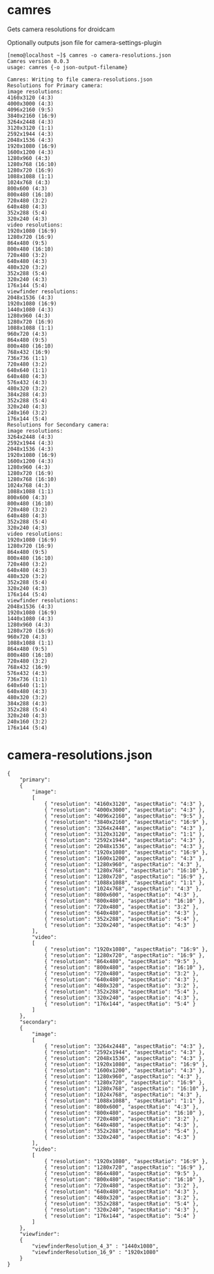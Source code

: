 camres
======

Gets camera resolutions for droidcam

Optionally outputs json file for camera-settings-plugin

    [nemo@localhost ~]$ camres -o camera-resolutions.json
    Camres version 0.0.3
    usage: camres {-o json-output-filename}

    Camres: Writing to file camera-resolutions.json
    Resolutions for Primary camera:
    image resolutions:
    4160x3120 (4:3)
    4000x3000 (4:3)
    4096x2160 (9:5)
    3840x2160 (16:9)
    3264x2448 (4:3)
    3120x3120 (1:1)
    2592x1944 (4:3)
    2048x1536 (4:3)
    1920x1080 (16:9)
    1600x1200 (4:3)
    1280x960 (4:3)
    1280x768 (16:10)
    1280x720 (16:9)
    1088x1088 (1:1)
    1024x768 (4:3)
    800x600 (4:3)
    800x480 (16:10)
    720x480 (3:2)
    640x480 (4:3)
    352x288 (5:4)
    320x240 (4:3)
    video resolutions:
    1920x1080 (16:9)
    1280x720 (16:9)
    864x480 (9:5)
    800x480 (16:10)
    720x480 (3:2)
    640x480 (4:3)
    480x320 (3:2)
    352x288 (5:4)
    320x240 (4:3)
    176x144 (5:4)
    viewfinder resolutions:
    2048x1536 (4:3)
    1920x1080 (16:9)
    1440x1080 (4:3)
    1280x960 (4:3)
    1280x720 (16:9)
    1088x1088 (1:1)
    960x720 (4:3)
    864x480 (9:5)
    800x480 (16:10)
    768x432 (16:9)
    736x736 (1:1)
    720x480 (3:2)
    640x640 (1:1)
    640x480 (4:3)
    576x432 (4:3)
    480x320 (3:2)
    384x288 (4:3)
    352x288 (5:4)
    320x240 (4:3)
    240x160 (3:2)
    176x144 (5:4)
    Resolutions for Secondary camera:
    image resolutions:
    3264x2448 (4:3)
    2592x1944 (4:3)
    2048x1536 (4:3)
    1920x1080 (16:9)
    1600x1200 (4:3)
    1280x960 (4:3)
    1280x720 (16:9)
    1280x768 (16:10)
    1024x768 (4:3)
    1088x1088 (1:1)
    800x600 (4:3)
    800x480 (16:10)
    720x480 (3:2)
    640x480 (4:3)
    352x288 (5:4)
    320x240 (4:3)
    video resolutions:
    1920x1080 (16:9)
    1280x720 (16:9)
    864x480 (9:5)
    800x480 (16:10)
    720x480 (3:2)
    640x480 (4:3)
    480x320 (3:2)
    352x288 (5:4)
    320x240 (4:3)
    176x144 (5:4)
    viewfinder resolutions:
    2048x1536 (4:3)
    1920x1080 (16:9)
    1440x1080 (4:3)
    1280x960 (4:3)
    1280x720 (16:9)
    960x720 (4:3)
    1088x1088 (1:1)
    864x480 (9:5)
    800x480 (16:10)
    720x480 (3:2)
    768x432 (16:9)
    576x432 (4:3)
    736x736 (1:1)
    640x640 (1:1)
    640x480 (4:3)
    480x320 (3:2)
    384x288 (4:3)
    352x288 (5:4)
    320x240 (4:3)
    240x160 (3:2)
    176x144 (5:4)


camera-resolutions.json
=======================

    {
        "primary":
        {
            "image":
            [
                { "resolution": "4160x3120", "aspectRatio": "4:3" },
                { "resolution": "4000x3000", "aspectRatio": "4:3" },
                { "resolution": "4096x2160", "aspectRatio": "9:5" },
                { "resolution": "3840x2160", "aspectRatio": "16:9" },
                { "resolution": "3264x2448", "aspectRatio": "4:3" },
                { "resolution": "3120x3120", "aspectRatio": "1:1" },
                { "resolution": "2592x1944", "aspectRatio": "4:3" },
                { "resolution": "2048x1536", "aspectRatio": "4:3" },
                { "resolution": "1920x1080", "aspectRatio": "16:9" },
                { "resolution": "1600x1200", "aspectRatio": "4:3" },
                { "resolution": "1280x960", "aspectRatio": "4:3" },
                { "resolution": "1280x768", "aspectRatio": "16:10" },
                { "resolution": "1280x720", "aspectRatio": "16:9" },
                { "resolution": "1088x1088", "aspectRatio": "1:1" },
                { "resolution": "1024x768", "aspectRatio": "4:3" },
                { "resolution": "800x600", "aspectRatio": "4:3" },
                { "resolution": "800x480", "aspectRatio": "16:10" },
                { "resolution": "720x480", "aspectRatio": "3:2" },
                { "resolution": "640x480", "aspectRatio": "4:3" },
                { "resolution": "352x288", "aspectRatio": "5:4" },
                { "resolution": "320x240", "aspectRatio": "4:3" }
            ],
            "video":
            [
                { "resolution": "1920x1080", "aspectRatio": "16:9" },
                { "resolution": "1280x720", "aspectRatio": "16:9" },
                { "resolution": "864x480", "aspectRatio": "9:5" },
                { "resolution": "800x480", "aspectRatio": "16:10" },
                { "resolution": "720x480", "aspectRatio": "3:2" },
                { "resolution": "640x480", "aspectRatio": "4:3" },
                { "resolution": "480x320", "aspectRatio": "3:2" },
                { "resolution": "352x288", "aspectRatio": "5:4" },
                { "resolution": "320x240", "aspectRatio": "4:3" },
                { "resolution": "176x144", "aspectRatio": "5:4" }
            ]
        },
        "secondary":
        {
            "image":
            [
                { "resolution": "3264x2448", "aspectRatio": "4:3" },
                { "resolution": "2592x1944", "aspectRatio": "4:3" },
                { "resolution": "2048x1536", "aspectRatio": "4:3" },
                { "resolution": "1920x1080", "aspectRatio": "16:9" },
                { "resolution": "1600x1200", "aspectRatio": "4:3" },
                { "resolution": "1280x960", "aspectRatio": "4:3" },
                { "resolution": "1280x720", "aspectRatio": "16:9" },
                { "resolution": "1280x768", "aspectRatio": "16:10" },
                { "resolution": "1024x768", "aspectRatio": "4:3" },
                { "resolution": "1088x1088", "aspectRatio": "1:1" },
                { "resolution": "800x600", "aspectRatio": "4:3" },
                { "resolution": "800x480", "aspectRatio": "16:10" },
                { "resolution": "720x480", "aspectRatio": "3:2" },
                { "resolution": "640x480", "aspectRatio": "4:3" },
                { "resolution": "352x288", "aspectRatio": "5:4" },
                { "resolution": "320x240", "aspectRatio": "4:3" }
            ],
            "video":
            [
                { "resolution": "1920x1080", "aspectRatio": "16:9" },
                { "resolution": "1280x720", "aspectRatio": "16:9" },
                { "resolution": "864x480", "aspectRatio": "9:5" },
                { "resolution": "800x480", "aspectRatio": "16:10" },
                { "resolution": "720x480", "aspectRatio": "3:2" },
                { "resolution": "640x480", "aspectRatio": "4:3" },
                { "resolution": "480x320", "aspectRatio": "3:2" },
                { "resolution": "352x288", "aspectRatio": "5:4" },
                { "resolution": "320x240", "aspectRatio": "4:3" },
                { "resolution": "176x144", "aspectRatio": "5:4" }
            ]
        },
        "viewfinder":
        {
            "viewfinderResolution_4_3" : "1440x1080",
            "viewfinderResolution_16_9" : "1920x1080"
        }
    }
